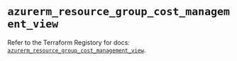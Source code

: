 # `azurerm_resource_group_cost_management_view`

Refer to the Terraform Registory for docs: [`azurerm_resource_group_cost_management_view`](https://registry.terraform.io/providers/hashicorp/azurerm/3.60.0/docs/resources/resource_group_cost_management_view).
